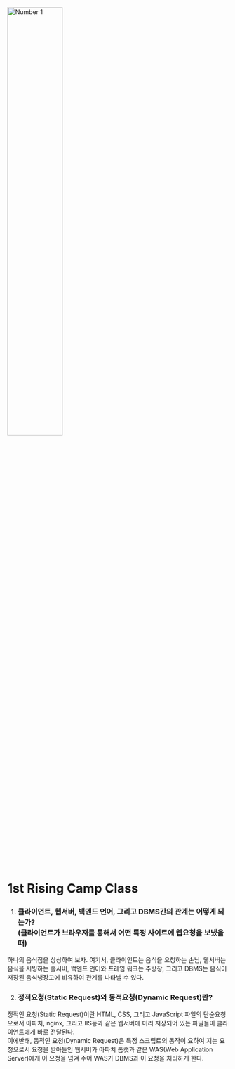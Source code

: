 <img src="https://images.unsplash.com/photo-1562941876-6be1a2363079?ixlib=rb-1.2.1&ixid=MnwxMjA3fDB8MHxwaG90by1yZWxhdGVkfDZ8fHxlbnwwfHx8fA%3D%3D&auto=format&fit=crop&w=500&q=60" width="50%" height="50%" title="Number 1" alt="Number 1">

1st Rising Camp Class
====================

1. ### 클라이언트, 웹서버, 백엔드 언어, 그리고 DBMS간의 관계는 어떻게 되는가? <br/>(클라이언트가 브라우저를 통해서 어떤 특정 사이트에 웹요청을 보냈을 때)
하나의 음식점을 상상하여 보자. 여기서, 클라이언트는 음식을 요청하는 손님, 웹서버는 음식을 서빙하는 홀서버, 백엔드 언어와 프레임 워크는 주방장, 그리고 DBMS는 음식이 저장된 음식냉장고에 비유하여
관계를 나타낼 수 있다.


2. ### 정적요청(Static Request)와 동적요청(Dynamic Request)란?
정적인 요청(Static Request)이란 HTML, CSS, 그리고 JavaScript 파일의 단순요청으로서 아파치, nginx, 그리고 IIS등과 같은 웹서버에 미리 저장되어 있는 파일들이 클라이언트에게 바로 전달된다.</br>
이에반해, 동적인 요청(Dynamic Request)은 특정 스크립트의 동작이 요하여 지는 요청으로서 요청을 받아들인 웹서버가 아파치 톰캣과 같은 WAS(Web Application Server)에게 이 요청을 넘겨 주어 WAS가 DBMS과 이 요청을 처리하게 한다.

